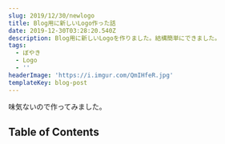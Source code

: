 ```yaml
---
slug: 2019/12/30/newlogo
title: Blog用に新しいLogo作った話
date: 2019-12-30T03:28:20.540Z
description: Blog用に新しいLogoを作りました。結構簡単にできました。
tags:
  - ぼやき
  - Logo
  - ''
headerImage: 'https://i.imgur.com/QmIHfeR.jpg'
templateKey: blog-post
---
```

味気ないので作ってみました。


## Table of Contents

```toc

```
